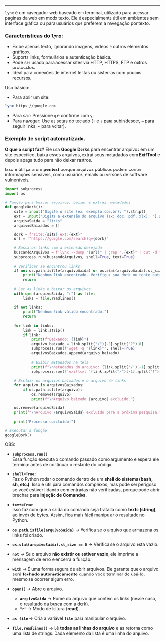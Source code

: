 
---
``lynx`` é um navegador web baseado em terminal, utilizado para acessar paginas da web em modo texto. Ele é especialmente útil em ambientes sem interface gráfica ou para usuários que preferem a navegação por texto.

### Características do `lynx`:

- Exibe apenas texto, ignorando imagens, vídeos e outros elementos gráficos.
- Suporta links, formulários e autenticação básica.
- Pode ser usado para acessar sites via HTTP, HTTPS, FTP e outros protocolos.
- Ideal para conexões de internet lentas ou sistemas com poucos recursos.

Uso básico: 
- Para abrir um site:
```bash
lynx https://google.com
```
- Para sair: Pressione `q` e confirme com `y`.
- Para navegar: Use as setas do teclado (`↑` e `↓` para subir/descer, `→` para seguir links, `←` para voltar).

### Exemplo de script automatizado.

**O que o script faz?**
Ele usa **Google Dorks** para encontrar arquivos em um site específico, baixa esses arquivos, extrai seus metadados com **ExifTool** e depois apaga tudo para não deixar rastros.

Isso é útil para um **pentest** porque arquivos públicos podem conter informações sensíveis, como usuários, emails ou versões de software vulneráveis.

```python
import subprocess
import os

# Função para buscar arquivos, baixar e extrair metadados
def googleDork(): 
    site = input("Digite o site (ex: exemplo.com.br): ").strip()
    ext = input("Digite a extensão do arquivo (ex: doc, pdf, xlx): ").strip()
    arquivoSaida = "links"
    arquivosBaixados = []

    dork = f"site:{site} ext:{ext}"
    url = f"https://google.com/search?q={dork}"

    # Busca os links com a extensão desejada
    buscandoArquivos = f'lynx --dump "{url}" | grep ".{ext}" | cut -d "=" -f 2 | egrep -v "site|google" | sed \'s/...$//\' > {arquivoSaida}'
    subprocess.run(buscandoArquivos, shell=True, text=True)
    
    # Verificar se encontrou links
    if not os.path.isfile(arquivoSaida) or os.stat(arquivoSaida).st_size == 0:
        print("Nenhum link encontrado. Verifique sua dork ou tente outro site/extensão.")
        return
    
    # Ler os links e baixar os arquivos
    with open(arquivoSaida, "r") as file:
        links = file.readlines()
        
    if not links:
        print("Nenhum link válido encontrado.")
        return
    
    for link in links:
        link = link.strip()
        if link:
            print(f"Baixando: {link}")
            arquivo_baixado = link.split("/")[-1].split("?")[0]
            subprocess.run(f'wget -q "{link}"', shell=True)
            arquivosBaixados.append(arquivo_baixado)
            
            # Exibir metadados na tela
            print(f"\nMetadados do arquivo: {link.split('/')[-1].split("?")[0]}")
            subprocess.run(f'exiftool "{link.split("/")[-1].split("?")[0]}"', shell=True)
    
    # Excluir os arquivos baixados e o arquivo de links
    for arquivo in arquivosBaixados:
        if os.path.isfile(arquivo):
            os.remove(arquivo)
            print(f"\nArquivo baixado {arquivo} excluído.")

    os.remove(arquivoSaida)
    print(f"\nArquivo {arquivoSaida} excluído para a próxima pesquisa.")
    
    print("Processo concluído!")

# Executar a função 
googleDork()
```

OBS: 
- **`subprocess.run()`**  
	Essa função executa o comando passado como argumento e espera ele terminar antes de continuar o restante do código.

- **`shell=True`:**  
	Faz o Python rodar o comando dentro de um **shell do sistema (bash, sh, etc.)**. Isso é útil para comandos complexos, mas pode ser perigoso se você estiver lidando com entradas não verificadas, porque pode abrir brechas para **Injeção de Comandos**.

- **`text=True`:**  
	Isso faz com que a saída do comando seja tratada como **texto (string)**, ao invés de bytes. Assim, fica mais fácil manipular o resultado no Python.

- **`os.path.isfile(arquivoSaida)`** → Verifica se o arquivo que armazena os links foi criado.

- **`os.stat(arquivoSaida).st_size == 0`** → Verifica se o arquivo está vazio.

- **`not`** → Se o arquivo **não existir ou estiver vazio**, ele imprime a mensagem de erro e encerra a função.

- **`with`** → É uma forma segura de abrir arquivos. Ele garante que o arquivo será **fechado automaticamente** quando você terminar de usá-lo, mesmo se ocorrer algum erro.

- **`open()`** → Abre o arquivo.
	- **`arquivoSaida`** → Nome do arquivo que contém os links (nesse caso, o resultado da busca com a dork).
    - **`"r"`** → Modo de leitura (**read**).

- **`as file`** → Cria a variável **`file`** para manipular o arquivo.

- **`file.readlines()`** → Lê **todas as linhas do arquivo** e as retorna como uma lista de strings. Cada elemento da lista é uma linha do arquivo.